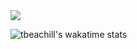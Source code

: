 <a href="https://github.com/tbeachill">
  <img align="center" src="https://github-readme-stats.vercel.app/api/top-langs/?username=tbeachill&layout=compact&langs_count=10&hide=jupyter%20notebook&theme=github_dark&card_width=445&custom_title=Languages (excluding Jupyter Notebooks)" />
</a>

![tbeachill's wakatime stats](https://github-readme-stats.vercel.app/api/wakatime?username=tbeachill&layout=compact&theme=github_dark)